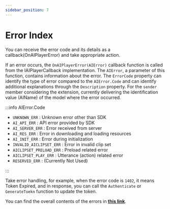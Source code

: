 ```yaml
---
sidebar_position: 7
---
```


# Error Index 

You can receive the error code and its details as a callback(OnAIPlayerError) and take appropriate action.

If an error occurs, the `OnAIPlayerError(AIError)` callback function is called from the IAIPlayerCallback implementation. The `AIError`, a parameter of this function, contains information about the error. The `ErrorCode` property can identify the type of error compared to the `AIError.Code` and can identify additional explanations through the `Description` property. For the `sender` member considering the extension, currently delivering the identification value (AIName) of the model where the error occurred.

:::info
AIError.Code
- `UNKNOWN_ERR` : Unknown error other than SDK
- `AI_API_ERR` : API error provided by SDK
- `AI_SERVER_ERR` : Error received from server
- `AI_RES_ERR` : Error in downloading and loading resources
- `AI_INIT_ERR` : Error during initialization
- `INVALID_AICLIPSET_ERR` : Error in invalid clip set
- `AICLIPSET_PRELOAD_ERR` : Preload related error
- `AICLIPSET_PLAY_ERR` : Utterance (action) related error
- `RESERVED_ERR` : (Currently Not Used)

:::

Take error handling, for example, when the error code is `1402`, it means Token Expired, and in response, you can call the `Authenticate` or `GenerateToekn` function to update the token.

You can find the overall contents of the errors in **[this link](https://ai-platform-prd.s3.ap-northeast-2.amazonaws.com/aihuman/docs/Deepbrain-AIHuman-Error-Code-V1.1.pdf)**.
